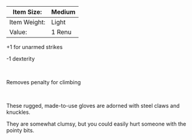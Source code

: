 
| Item Size:   | Medium |
|--------------|--------|
| Item Weight: | Light  |
| Value:       | 1 Renu |

+1 for unarmed strikes

-1 dexterity

 

Removes penalty for climbing

 

These rugged, made-to-use gloves are adorned with steel claws and knuckles.

They are somewhat clumsy, but you could easily hurt someone with the pointy bits.
